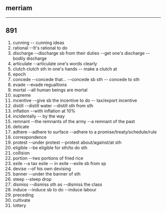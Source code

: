## merriam

***

## 891

1. cunning  -- cunning ideas
2. rational  --It's  rational to do
3. discharge --discharge sb from their duties --get one's discharge --bodily discharge
4. articulate --articulate one's words clearly
5. clutch clutch sth in one's hands -- make a clutch at
6. epoch
7. concede --concede that... --concede sb sth -- concede to sth
8. evade --evade regualtions
9. mortal --all human beings are mortal
10. supreme
11. incentive --give sb the incentive to do -- tax/export incentive
12. distill --distill water --distill sth from sth
13. inflation --with inflation at 10%
14. incidentally -- by the way
15. remnant --the remnants of the army --a remnant of the past
16. delicate
17. adhere --adhere to surface --adhere to a promise/treaty/schedule/rule
18. correspondence
19. protest --under protest --protest about/against/at sth
20. eligible --be eligible for sth/to do sth
21. collision
22. portion --two portions of fried rice
23. exile --a tax exile -- in exile --exile sb from sp
24. devise --of his own devising
25. banner --under the banner of sth
26. steep --steep drop
27. dismiss --dismiss sth as --dismiss the class
28. induce --induce sb to do --induce labour
29. preceding
30. cultivate
31. lottery